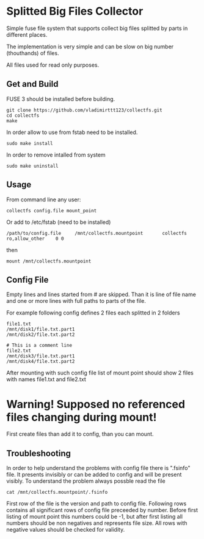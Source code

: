 # Splitted Big Files Collector

Simple fuse file system that supports collect big files splitted by parts in different places.

The implementation is very simple and can be slow on big number (thouthands) of files.

All files used for read only purposes.

## Get and Build
FUSE 3 should be installed before building.
```
git clone https://github.com/vladimirttt123/collectfs.git
cd collectfs
make
```
In order allow to use from fstab need to be installed.
```
sudo make install
```

In order to remove intalled from system
```
sudo make uninstall
```

## Usage 
From command line any user:
```
collectfs config.file mount_point
```
Or add to /etc/fstab (need to be installed)
```
/path/to/config.file     /mnt/collectfs.mountpoint       collectfs   ro,allow_other    0 0
```
then
```
mount /mnt/collectfs.mountpoint
```

## Config File
Empty lines and lines started from # are skipped.
Than it is line of file name and one or more lines with full paths to parts of the file.

For example following config defines 2 files each splitted in 2 folders
```
file1.txt
/mnt/disk1/file.txt.part1
/mnt/disk2/file.txt.part2

# This is a comment line
file2.txt
/mnt/disk3/file.txt.part1
/mnt/disk4/file.txt.part2

```

After mounting with such config file list of mount point should show 2 files with names file1.txt and file2.txt

# Warning! Supposed no referenced files changing during mount!
First create files than add it to config, than you can mount.

## Troubleshooting
In order to help understand the problems with config file there is ".fsinfo" file.
It presents invisibly or can be added to config and will be present visibly.
To understand the problem always possble read the file
```
cat /mnt/collectfs.mountpoint/.fsinfo
```
First row of the file is the version and path to config file. 
Following rows contains all significant rows of config file preceeded by number. 
Before first listing of mount point this numbers could be
-1, but after first listing all numbers should be non negatives and represents file size.
All rows with negative values should be checked for validity.